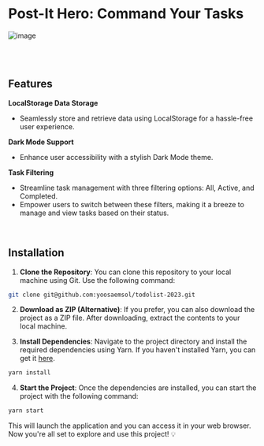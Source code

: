 # Post-It Hero: Command Your Tasks

![image](https://github.com/yoosaemsol/todolist-2023/assets/75073867/d96cb24e-541a-4865-b6f2-f3a5c3cc8c85)

<br/>
<br/>


## Features

**LocalStorage Data Storage**
- Seamlessly store and retrieve data using LocalStorage for a hassle-free user experience.

**Dark Mode Support**
- Enhance user accessibility with a stylish Dark Mode theme.

**Task Filtering**
- Streamline task management with three filtering options: All, Active, and Completed.
- Empower users to switch between these filters, making it a breeze to manage and view tasks based on their status.

<br/>

## Installation

1. **Clone the Repository**: You can clone this repository to your local machine using Git. Use the following command:
```bash
git clone git@github.com:yoosaemsol/todolist-2023.git
```

2. **Download as ZIP (Alternative)**: If you prefer, you can also download the project as a ZIP file. After downloading, extract the contents to your local machine.

3. **Install Dependencies**: Navigate to the project directory and install the required dependencies using Yarn. If you haven't installed Yarn, you can get it [here](https://classic.yarnpkg.com/en/docs/install).
```bash
yarn install
```

4. **Start the Project**: Once the dependencies are installed, you can start the project with the following command:
```bash
yarn start
```

This will launch the application and you can access it in your web browser.
Now you're all set to explore and use this project! 💡
